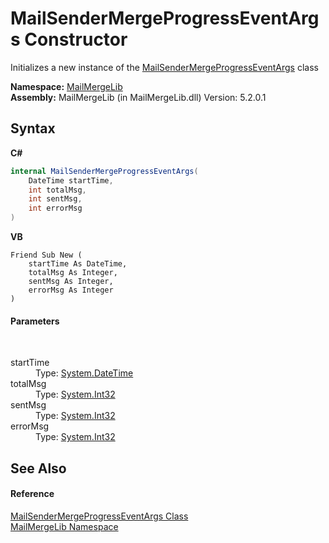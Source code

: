 # MailSenderMergeProgressEventArgs Constructor 
 

Initializes a new instance of the <a href="933fe357-3595-d9b7-de97-28e28a6764e4">MailSenderMergeProgressEventArgs</a> class

**Namespace:**&nbsp;<a href="31c6ebbe-d683-7561-7308-5a5ee1f76bf5">MailMergeLib</a><br />**Assembly:**&nbsp;MailMergeLib (in MailMergeLib.dll) Version: 5.2.0.1

## Syntax

**C#**<br />
``` C#
internal MailSenderMergeProgressEventArgs(
	DateTime startTime,
	int totalMsg,
	int sentMsg,
	int errorMsg
)
```

**VB**<br />
``` VB
Friend Sub New ( 
	startTime As DateTime,
	totalMsg As Integer,
	sentMsg As Integer,
	errorMsg As Integer
)
```


#### Parameters
&nbsp;<dl><dt>startTime</dt><dd>Type: <a href="http://msdn2.microsoft.com/en-us/library/03ybds8y" target="_blank">System.DateTime</a><br /></dd><dt>totalMsg</dt><dd>Type: <a href="http://msdn2.microsoft.com/en-us/library/td2s409d" target="_blank">System.Int32</a><br /></dd><dt>sentMsg</dt><dd>Type: <a href="http://msdn2.microsoft.com/en-us/library/td2s409d" target="_blank">System.Int32</a><br /></dd><dt>errorMsg</dt><dd>Type: <a href="http://msdn2.microsoft.com/en-us/library/td2s409d" target="_blank">System.Int32</a><br /></dd></dl>

## See Also


#### Reference
<a href="933fe357-3595-d9b7-de97-28e28a6764e4">MailSenderMergeProgressEventArgs Class</a><br /><a href="31c6ebbe-d683-7561-7308-5a5ee1f76bf5">MailMergeLib Namespace</a><br />